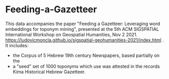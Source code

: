 # Feeding-a-Gazetteer
This data accompanies the paper "Feeding a Gazetteer: Leveraging word embeddings for toponym mining", presented at the 5th ACM SIGSPATIAL International Workshop on Geospatial Humanities, Nov 2 2021. https://ludovicmoncla.github.io/sigspatial-geohumanities-2021/index.html .  It includes: 
* the Corpus of 5 Hebrew 19th century Newspapers, based partially on the 
* a "seed" set of 1000 toponyms which use was attested in the records  Kima Historical Hebrew Gazetteer. 
